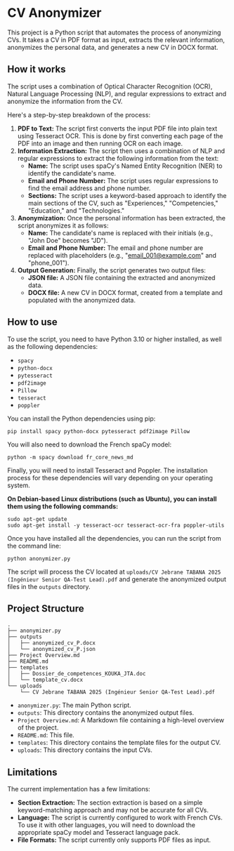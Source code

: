 
# CV Anonymizer

This project is a Python script that automates the process of anonymizing CVs. It takes a CV in PDF format as input, extracts the relevant information, anonymizes the personal data, and generates a new CV in DOCX format.

## How it works

The script uses a combination of Optical Character Recognition (OCR), Natural Language Processing (NLP), and regular expressions to extract and anonymize the information from the CV.

Here's a step-by-step breakdown of the process:

1.  **PDF to Text:** The script first converts the input PDF file into plain text using Tesseract OCR. This is done by first converting each page of the PDF into an image and then running OCR on each image.
2.  **Information Extraction:** The script then uses a combination of NLP and regular expressions to extract the following information from the text:
    *   **Name:** The script uses spaCy's Named Entity Recognition (NER) to identify the candidate's name.
    *   **Email and Phone Number:** The script uses regular expressions to find the email address and phone number.
    *   **Sections:** The script uses a keyword-based approach to identify the main sections of the CV, such as "Experiences," "Competencies," "Education," and "Technologies."
3.  **Anonymization:** Once the personal information has been extracted, the script anonymizes it as follows:
    *   **Name:** The candidate's name is replaced with their initials (e.g., "John Doe" becomes "JD").
    *   **Email and Phone Number:** The email and phone number are replaced with placeholders (e.g., "email_001@example.com" and "phone_001").
4.  **Output Generation:** Finally, the script generates two output files:
    *   **JSON file:** A JSON file containing the extracted and anonymized data.
    *   **DOCX file:** A new CV in DOCX format, created from a template and populated with the anonymized data.

## How to use

To use the script, you need to have Python 3.10 or higher installed, as well as the following dependencies:

*   `spacy`
*   `python-docx`
*   `pytesseract`
*   `pdf2image`
*   `Pillow`
*   `tesseract`
*   `poppler`

You can install the Python dependencies using pip:

```
pip install spacy python-docx pytesseract pdf2image Pillow
```

You will also need to download the French spaCy model:

```
python -m spacy download fr_core_news_md
```

Finally, you will need to install Tesseract and Poppler. The installation process for these dependencies will vary depending on your operating system.

**On Debian-based Linux distributions (such as Ubuntu), you can install them using the following commands:**

```
sudo apt-get update
sudo apt-get install -y tesseract-ocr tesseract-ocr-fra poppler-utils
```

Once you have installed all the dependencies, you can run the script from the command line:

```
python anonymizer.py
```

The script will process the CV located at `uploads/CV Jebrane TABANA 2025 (Ingénieur Senior QA-Test Lead).pdf` and generate the anonymized output files in the `outputs` directory.

## Project Structure

```
.
├── anonymizer.py
├── outputs
│   ├── anonymized_cv_P.docx
│   └── anonymized_cv_P.json
├── Project Overview.md
├── README.md
├── templates
│   ├── Dossier_de_competences_KOUKA_JTA.doc
│   └── template_cv.docx
└── uploads
    └── CV Jebrane TABANA 2025 (Ingénieur Senior QA-Test Lead).pdf
```

*   `anonymizer.py`: The main Python script.
*   `outputs`: This directory contains the anonymized output files.
*   `Project Overview.md`: A Markdown file containing a high-level overview of the project.
*   `README.md`: This file.
*   `templates`: This directory contains the template files for the output CV.
*   `uploads`: This directory contains the input CVs.

## Limitations

The current implementation has a few limitations:

*   **Section Extraction:** The section extraction is based on a simple keyword-matching approach and may not be accurate for all CVs.
*   **Language:** The script is currently configured to work with French CVs. To use it with other languages, you will need to download the appropriate spaCy model and Tesseract language pack.
*   **File Formats:** The script currently only supports PDF files as input.